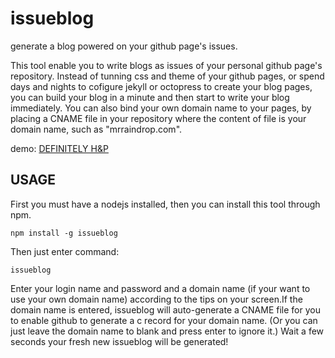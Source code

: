 issueblog
=========

generate a blog powered on your github page's issues.

This tool enable you to write blogs as issues of your personal github page's repository. Instead of tunning css and theme of your github pages, or spend days and nights to cofigure jekyll or octopress to create your blog pages, you can build your blog in a minute and then start to write your blog immediately. You can also bind your own domain name to your pages, by placing a CNAME file in your repository where the content of file is your domain name, such as "mrraindrop.com".

demo: [DEFINITELY H&P](http://mrraindrop.com/)

## USAGE

First you must have a nodejs installed, then you can install this tool through npm.

```
npm install -g issueblog
```

Then just enter command:

```
issueblog
```

Enter your login name and password and a domain name (if your want to use your own domain name) according to the tips on your screen.If the domain name is entered, issueblog will auto-generate a CNAME file for you to enable github to generate a c record for your domain name. (Or you can just leave the domain name to blank and press enter to ignore it.) Wait a few seconds your fresh new issueblog will be generated!



